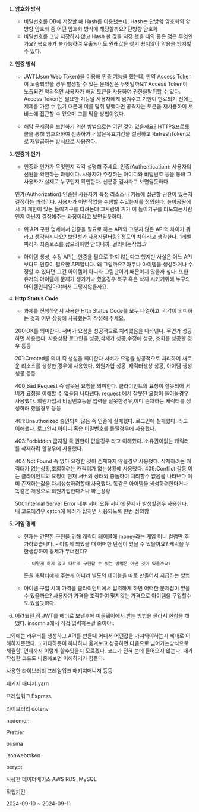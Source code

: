 1.  **암호화 방식**

    - 비밀번호를 DB에 저장할 때 Hash를 이용했는데, Hash는 단방향 암호화와 양방향 암호화 중 어떤 암호화 방식에 해당할까요?
      단방향 암호화
    - 비밀번호를 그냥 저장하지 않고 Hash 한 값을 저장 했을 때의 좋은 점은 무엇인가요?
      복호화가 불가능하여 유출되어도 원래값을 찾기 쉽지않아 악용을 방지할 수 있다.

2.  **인증 방식**

    - JWT(Json Web Token)을 이용해 인증 기능을 했는데, 만약 Access Token이 노출되었을 경우 발생할 수 있는 문제점은 무엇일까요?
      Access Token이 노출되면 악의적인 사용자가 해당 토큰을 사용하여 권한을탈취할 수 있다.
      Access Token은 필요한 기능을 사용자에게 넘겨주고 기한이 만료되기 전에는 제제를 가할 수 없기 때문에 이를 탈취 당했다면 공격자는 토큰을 재사용하여 서비스에 접근할 수 있으며 그를 막을 방법이없다.

    - 해당 문제점을 보완하기 위한 방법으로는 어떤 것이 있을까요?
      HTTPS프로토콜을 통해 암호화하여 전송하거나 짧은유효기간을 설정하고 RefreshToken으로 재발급하는 방식으로 사용한다.

3.  **인증과 인가**

    - 인증과 인가가 무엇인지 각각 설명해 주세요.
      인증(Authentication): 사용자의 신원을 확인하는 과정이다. 사용자가 주장하는 아이디와 비밀번호 등을 통해 그 사용자가 실제로 누구인지 확인한다. 신분증 검사라고 보면될듯하다.

    인가(Authorization):인증된 사용자가 특정 리소스나 기능에 접근할 권한이 있는지 결정하는 과정이다. 사용자가 어떤작업을 수행할 수있는지를 정의한다.
    놀이공원에서 키 제한이 있는 놀이기구를 타려는데 그사람의 키가 이 놀이기구를 타도되는사람인지 아닌지 결정해주는 과정이라고 보면될듯하다.

    - 위 API 구현 명세에서 인증을 필요로 하는 API와 그렇지 않은 API의 차이가 뭐라고 생각하시나요?
      보안성과 사용자필터링? 정도의 차이라고 생각한다. 1레벨짜리가 최종보스를 잡으려하면 안되니까..걸러내는작업..?

    - 아이템 생성, 수정 API는 인증을 필요로 하지 않는다고 했지만 사실은 어느 API보다도 인증이 필요한 API입니다. 왜 그럴까요?
      아무나 아이템을 생성하거나 수정할 수 있다면 그건 아이템이 아니라 그림판이기 때문이지 않을까 싶다.
      또한 유저의 아이템에 문제가 생기거나 했을경우 복구 혹은 삭제 시키기위해 누구의 아이템인지알아야해서 그렇지않을까요..

4.  **Http Status Code**

    - 과제를 진행하면서 사용한 Http Status Code를 모두 나열하고, 각각이 의미하는 것과 어떤 상황에 사용했는지 작성해 주세요.

    200:OK를 의미한다. 서버가 요청을 성공적으로 처리했음을 나타낸다. 무언가 성공하면 사용했다.
    사용상황:로그인을 성공,삭제가 성공,수정에 성공, 조회를 성공한 경우 등등

    201:Created를 의미 즉 생성을 의미한다 서버가 요청을 성공적으로 처리하여 새로운 리소스를 생성한 경우에 사용했다.
    회원가입 성공 ,캐릭터생성 성공, 아이템 생성 성공 등등

    400:Bad Request 즉 잘못된 요청을 의미한다. 클라이언트의 요청이 잘못되어 서버가 요청을 이해할 수 없을음 나타낸다.
    request 에서 잘못된 요청이 들어올경우 사용했다.
    회원가입시 비밀번호등을 입력을 잘못한경우,이미 존재하는 캐릭터를 생성하려 했을경우 등등

    401:Unauthorized 승인되지 않음 즉 인증에 실패했다. 로그인에 실패했다. 라고 이해했다. 로그인시 아이디 혹은 비밀번호를 틀릴경우에 사용했다.

    403:Forbidden 금지됨 즉 권한이 없을경우 라고 이해했다. 소유권이없는 캐릭터를 삭제하려 할경우에 사용했다.

    404:Not Found 즉 없다 요청한 것이 존재하지 않을경우 사용했다. 삭제하려는 캐릭터가 없는상황,조회하려는 캐릭터가 없는상황에 사용했다.
    409:Conflict 갈등 이는 클라이언트의 요청이 현재 서버의 상태와 충돌하여 처리할수 없음을 나타낸다 이미 존재하는값을 다시생성하려할때 사용했다. 똑같은 아이템을 생성하려한다거나 똑같은 게정으로 회원가입한다거나 하는상황

    500:Internal Server Error 내부 서버 오류 서버에 문제가 발생할경우 사용한다. 내 코드에경우 catch에 에러가 잡히면 사용되도록 한번 정의함

5.  **게임 경제**

    - 현재는 간편한 구현을 위해 캐릭터 테이블에 money라는 게임 머니 컬럼만 추가하였습니다. - 이렇게 되었을 때 어떠한 단점이 있을 수 있을까요?
      캐릭을 무한생성하여 경제가 무너진다?

           - 이렇게 하지 않고 다르게 구현할 수 있는 방법은 어떤 것이 있을까요?

      돈을 캐릭터에게 주는게 아니라 별도의 테이블을 따로 만들어서 지급하는 방법

    - 아이템 구입 시에 가격을 클라이언트에서 입력하게 하면 어떠한 문제점이 있을 수 있을까요?
      사용자가 가격을 조작하여 맞지않는 가격으로 아이템을 구입할수도 있을듯하다.

6.  어려웠던 점
    JWT를 헤더로 보낸후에 미들웨어에서 받는 방법을 몰라서 한참을 해맸다.
    insomnia에서 직접 입력하는걸 줄이야..

그외에는 라우터를 생성하고 API를 만들때 어디서 어떤값을 가져와야하는지 제대로 이해하지못했다.
노가다하듯이 하나하나 옮겨보고 성공하면 다음으로 넘어가는방식으로 해결함..언제까지 이렇게 할수잇을지 모르겠다.
코드가 전혀 눈에 들어오지 않는다. 내가 작성한 코드도 나중에보면 이해하기가 힘들다.

사용한 라이브러리 프레임워크 패키지매니저 등등

패키지 매니저
yarn

프레임워크
Express

라이브러리
dotenv

nodemon

Prettier

prisma

jsonwebtoken

bcrypt

사용한 데이터베이스
AWS RDS ,MySQL

작업기간

2024-09-10 ~ 2024-09-11
